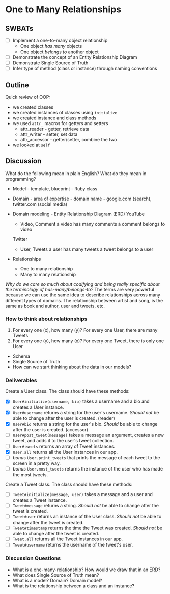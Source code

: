 One to Many Relationships
===

## SWBATs

- [ ] Implement a one-to-many object relationship
    - One object _has many_ objects
    - One object _belongs to_ another object
- [ ] Demonstrate the concept of an Entity Relationship Diagram
- [ ] Demonstrate Single Source of Truth
- [ ] Infer type of method (class or instance) through naming conventions

## Outline

Quick review of OOP:
- we created classes
- we created instances of classes using `initialize`
- we created instance and class methods
- we used `attr_` macros for getters and setters
    - attr_reader - getter, retrieve data
    - attr_writer - setter, set data
    - attr_accessor - getter/setter, combine the two
- we looked at `self`

## Discussion

What do the following mean in plain English? What do they mean in programming?

- Model - template, blueprint - Ruby class
- Domain - area of expertise - domain name - google.com (search), twitter.com (social media)
- Domain modeling - Entity Relationship Diagram (ERD)
    YouTube
    - Video, Comment
    a video has many comments
    a comment belongs to video

    Twitter
    - User, Tweets
    a user has many tweets
    a tweet belongs to a user

- Relationships
    - One to many relationship
    - Many to many relationship

_Why do we care so much about codifying and being really specific about the terminology of has-many/belongs-to?_ The terms are very powerful because we can use the same idea to describe relationships across many different types of domains. The relationship between artist and song, is the same as book and author, user and tweets, etc.


### How to think about relationships
1. For every one (x), how many (y)?
  For every one User, there are many Tweets
2. For every one (y), how many (x)?
  For every one Tweet, there is only one User

- Schema
- Single Source of Truth
- How can we start thinking about the data in our models?

### Deliverables

Create a User class. The class should have these methods:
  - [x] `User#initialize(username, bio)` takes a username and a bio and creates a User instance.
  - [x] `User#username` returns a string for the user's username. _Should not_ be able to change after the user is created. (reader)
  - [x] `User#bio` returns a string for the user's bio. _Should_ be able to change after the user is created. (accessor)
  - [ ] `User#post_tweet(message)` takes a message an argument, creates a new tweet, and adds it to the user's tweet collection.
  - [ ] `User#tweets` returns an array of Tweet instances.
  - [x] `User.all` returns all the User instances in our app.
  - [ ] *bonus* `User.print_tweets` that prints the message of each tweet to the screen in a pretty way.
  - [ ] *bonus* `User.most_tweets` returns the instance of the user who has made the most tweets.

Create a Tweet class. The class should have these methods:
  - [ ] `Tweet#initialize(message, user)` takes a message and a user and creates a Tweet instance.
  - [ ] `Tweet#message` returns a string. _Should not_ be able to change after the tweet is created.
  - [ ] `Tweet#user` returns an instance of the User class. _Should not_ be able to change after the tweet is created.
  - [ ] `Tweet#timestamp` returns the time the Tweet was created. _Should not_ be able to change after the tweet is created.
  - [ ] `Tweet.all` returns all the Tweet instances in our app.
  - [ ] `Tweet#username` returns the username of the tweet's user.

### Discussion Questions

- What is a one-many-relationship? How would we draw that in an ERD?
- What does Single Source of Truth mean?
- What is a model? Domain? Domain model?
- What is the relationship between a class and an instance?
